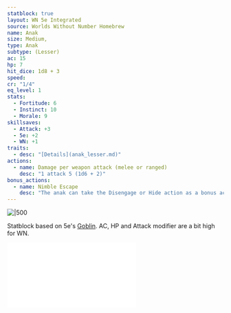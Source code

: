 ```yaml
---
statblock: true
layout: WN 5e Integrated
source: Worlds Without Number Homebrew
name: Anak
size: Medium,
type: Anak
subtype: (Lesser)
ac: 15
hp: 7
hit_dice: 1d8 + 3
speed: 
cr: "1/4"
eq_level: 1
stats:
  - Fortitude: 6
  - Instinct: 10
  - Morale: 9
skillsaves:
  - Attack: +3
  - 5e: +2
  - WN: +1
traits:
  - desc: "[Details](anak_lesser.md)"
actions:
  - name: Damage per weapon attack (melee or ranged)
    desc: "1 attack 5 (1d6 + 2)"
bonus_actions:
  - name: Nimble Escape
    desc: "The anak can take the Disengage or Hide action as a bonus action on each of its turns."
---
```


![|500](https://i.imgur.com/LQsAavW.png)

Statblock based on 5e's [Goblin](https://5e.tools/bestiary.html#goblin_mm).  AC, HP and Attack modifier are a bit high for WN.

![Anak](../campaign/context/cultures.md#Anak)
